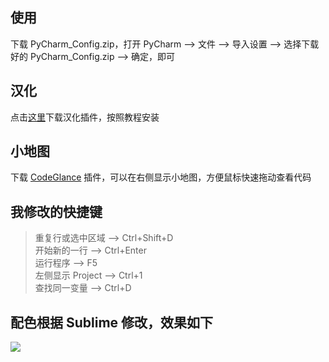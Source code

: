 ## 使用  
下载 PyCharm_Config.zip，打开 PyCharm ——> 文件 ——> 导入设置 ——> 选择下载好的 PyCharm_Config.zip ——> 确定，即可
## 汉化 
点击<a href='https://github.com/pingfangx/TranslatorX'>这里</a>下载汉化插件，按照教程安装
## 小地图
下载 <a href='http://plugins.jetbrains.com/plugin/7275-codeglance'>CodeGlance</a> 插件，可以在右侧显示小地图，方便鼠标快速拖动查看代码
## 我修改的快捷键  
> 重复行或选中区域 ——> Ctrl+Shift+D  
> 开始新的一行 ——> Ctrl+Enter  
> 运行程序 ——> F5  
> 左侧显示 Project ——> Ctrl+1  
> 查找同一变量 ——> Ctrl+D  
## 配色根据 Sublime 修改，效果如下
![](https://i.loli.net/2019/06/26/5d12e9b41861b29999.jpg)
